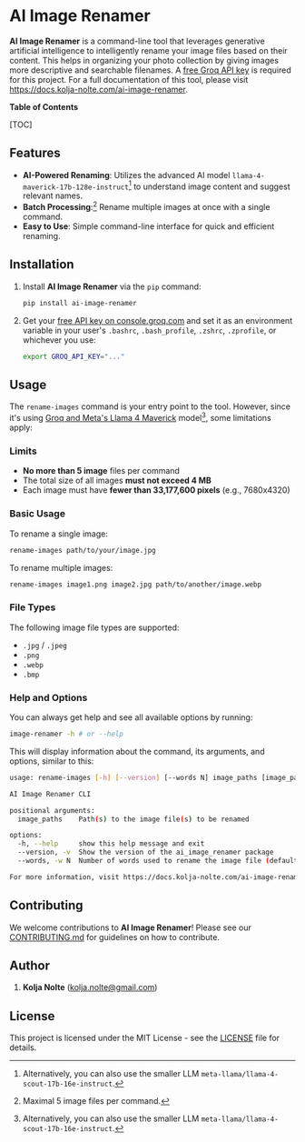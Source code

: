 # AI Image Renamer

**AI Image Renamer** is a command-line tool that leverages generative artificial intelligence to intelligently rename your image files based on their content. This helps in organizing your photo collection by giving images more descriptive and searchable filenames. A [free Groq API key](https://console.groq.com/keys) is required for this project. For a full documentation of this tool, please visit https://docs.kolja-nolte.com/ai-image-renamer.

**Table of Contents**

[TOC]

## Features

- **AI-Powered Renaming**: Utilizes the advanced AI model `llama-4-maverick-17b-128e-instruct`[^1] to understand image content and suggest relevant names.
- **Batch Processing**:[^2] Rename multiple images at once with a single command.
- **Easy to Use**: Simple command-line interface for quick and efficient renaming.

## Installation

1. Install **AI Image Renamer** via the `pip` command:

   ```bash
   pip install ai-image-renamer
   ```

2. Get your [free API key on console.groq.com](https://console.groq.com/keys) and set it as an environment variable in  your user's `.bashrc`, `.bash_profile`, `.zshrc`, `.zprofile`, or whichever you use:

   ```bash
   export GROQ_API_KEY="..."
   ```

## Usage

The `rename-images` command is your entry point to the tool. However, since it's using [Groq and Meta's Llama 4 Maverick](https://console.groq.com/docs/vision) model[^1], some limitations apply:

### Limits

* **No more than 5 image** files per command
* The total size of all images **must not exceed 4 MB**
* Each image must have **fewer than 33,177,600 pixels** (e.g., 7680x4320)

### Basic Usage

To rename a single image:

```bash
rename-images path/to/your/image.jpg
```

To rename multiple images:

```bash
rename-images image1.png image2.jpg path/to/another/image.webp
```

### File Types

The following image file types are supported:

* `.jpg` / `.jpeg`
* `.png`
* `.webp`
* `.bmp`

### Help and Options

You can always get help and see all available options by running:

```bash
image-renamer -h # or --help
```

This will display information about the command, its arguments, and options, similar to this:

```bash
usage: rename-images [-h] [--version] [--words N] image_paths [image_paths ...]

AI Image Renamer CLI

positional arguments:
  image_paths    Path(s) to the image file(s) to be renamed

options:
  -h, --help     show this help message and exit
  --version, -v  Show the version of the ai_image_renamer package
  --words, -w N  Number of words used to rename the image file (default: 8)

For more information, visit https://docs.kolja-nolte.com/ai-image-renamer
```

## Contributing

We welcome contributions to **AI Image Renamer**! Please see our [CONTRIBUTING.md](CONTRIBUTING.md) for guidelines on how to contribute.

## Author

1. **Kolja Nolte** (kolja.nolte@gmail.com)

## License

This project is licensed under the MIT License - see the [LICENSE](LICENSE) file for details.

[^1]: Alternatively, you can also use the smaller LLM `meta-llama/llama-4-scout-17b-16e-instruct`.
[^2]: Maximal 5 image files per command.
